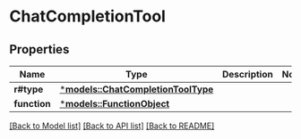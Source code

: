 # ChatCompletionTool

## Properties
Name | Type | Description | Notes
------------ | ------------- | ------------- | -------------
**r#type** | [***models::ChatCompletionToolType**](ChatCompletionTool_type.md) |  | 
**function** | [***models::FunctionObject**](FunctionObject.md) |  | 

[[Back to Model list]](../README.md#documentation-for-models) [[Back to API list]](../README.md#documentation-for-api-endpoints) [[Back to README]](../README.md)



